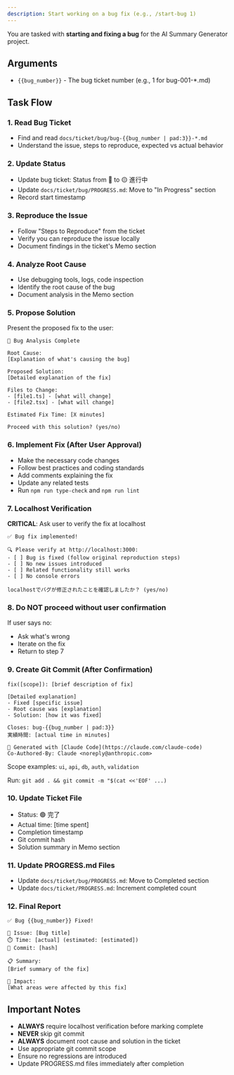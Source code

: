 ```yaml
---
description: Start working on a bug fix (e.g., /start-bug 1)
---
```


You are tasked with **starting and fixing a bug** for the AI Summary Generator project.

## Arguments

- `{{bug_number}}` - The bug ticket number (e.g., 1 for bug-001-*.md)

## Task Flow

### 1. Read Bug Ticket
- Find and read `docs/ticket/bug/bug-{{bug_number | pad:3}}-*.md`
- Understand the issue, steps to reproduce, expected vs actual behavior

### 2. Update Status
- Update bug ticket: Status from 🔴 to 🟡 進行中
- Update `docs/ticket/bug/PROGRESS.md`: Move to "In Progress" section
- Record start timestamp

### 3. Reproduce the Issue
- Follow "Steps to Reproduce" from the ticket
- Verify you can reproduce the issue locally
- Document findings in the ticket's Memo section

### 4. Analyze Root Cause
- Use debugging tools, logs, code inspection
- Identify the root cause of the bug
- Document analysis in the Memo section

### 5. Propose Solution
Present the proposed fix to the user:

```
🐛 Bug Analysis Complete

Root Cause:
[Explanation of what's causing the bug]

Proposed Solution:
[Detailed explanation of the fix]

Files to Change:
- [file1.ts] - [what will change]
- [file2.tsx] - [what will change]

Estimated Fix Time: [X minutes]

Proceed with this solution? (yes/no)
```

### 6. Implement Fix (After User Approval)
- Make the necessary code changes
- Follow best practices and coding standards
- Add comments explaining the fix
- Update any related tests
- Run `npm run type-check` and `npm run lint`

### 7. Localhost Verification
**CRITICAL**: Ask user to verify the fix at localhost

```
✅ Bug fix implemented!

🔍 Please verify at http://localhost:3000:
- [ ] Bug is fixed (follow original reproduction steps)
- [ ] No new issues introduced
- [ ] Related functionality still works
- [ ] No console errors

localhostでバグが修正されたことを確認しましたか？ (yes/no)
```

### 8. Do NOT proceed without user confirmation

If user says no:
- Ask what's wrong
- Iterate on the fix
- Return to step 7

### 9. Create Git Commit (After Confirmation)

```
fix([scope]): [brief description of fix]

[Detailed explanation]
- Fixed [specific issue]
- Root cause was [explanation]
- Solution: [how it was fixed]

Closes: bug-{{bug_number | pad:3}}
実績時間: [actual time in minutes]

🤖 Generated with [Claude Code](https://claude.com/claude-code)
Co-Authored-By: Claude <noreply@anthropic.com>
```

Scope examples: `ui`, `api`, `db`, `auth`, `validation`

Run: `git add . && git commit -m "$(cat <<'EOF' ...)`

### 10. Update Ticket File
- Status: 🟢 完了
- Actual time: [time spent]
- Completion timestamp
- Git commit hash
- Solution summary in Memo section

### 11. Update PROGRESS.md Files
- Update `docs/ticket/bug/PROGRESS.md`: Move to Completed section
- Update `docs/ticket/PROGRESS.md`: Increment completed count

### 12. Final Report

```
✅ Bug {{bug_number}} Fixed!

🐛 Issue: [Bug title]
⏱️ Time: [actual] (estimated: [estimated])
💾 Commit: [hash]

📋 Summary:
[Brief summary of the fix]

🎯 Impact:
[What areas were affected by this fix]
```

## Important Notes

- **ALWAYS** require localhost verification before marking complete
- **NEVER** skip git commit
- **ALWAYS** document root cause and solution in the ticket
- Use appropriate git commit scope
- Ensure no regressions are introduced
- Update PROGRESS.md files immediately after completion
